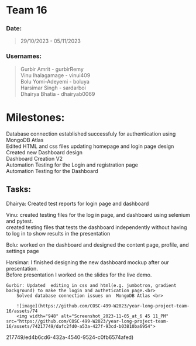 # Team 16

### Date:
> 29/10/2023 - 05/11/2023

### Usernames: 
> Gurbir Amrit - gurbirRemy <br>
> Vinu Ihalagamage - vinui409 <br>
> Bolu Yomi-Adeyemi - boluya <br>
> Harsimar Singh - sardarboi <br>
> Dhairya Bhatia - dhairyab0069 <br>

# Milestones:
Database connection established successfuly for authentication using MongoDB Atlas <br>
Edited HTML and css files updating homepage and login page design <br>
Created new Dashboard design  <br>
Dashboard Creation V2<br>
Automation Testing for the Login and registration page <br>
Automation Testing for the Dashboard

## Tasks:
Dhairya: Created test reports for login page and dashboard <br>
        
Vinu: created testing files for the log in page, and dashboard using selenium and pytest.<br>
      created testing files that tests the dashboard independently without having to log in to show results in the presentation <br>
      
Bolu:  worked on the dashboard and designed the content page, profile, and settings page<br>
      
Harsimar: I finished designing the new dashboard mockup after our presentation. <br>
          Before presentation I worked on the slides for the live demo.<br>
          
    Gurbir: Updated  editing in css and html(e.g. jumbotron, gradient background) to make the login and authetication page.<br>
        Solved database connection issues on  MongoDB Atlas <br>
        
        ![image](https://github.com/COSC-499-W2023/year-long-project-team-16/assets/74
        <img width="948" alt="Screenshot_2023-11-05_at_6 45 11_PM" src="https://github.com/COSC-499-W2023/year-long-project-team-16/assets/74217749/dafc2fd0-a53a-427f-93cd-b03810ba6954">
217749/ed4b6cd6-432a-4540-9524-c0fb6574afed)
        

